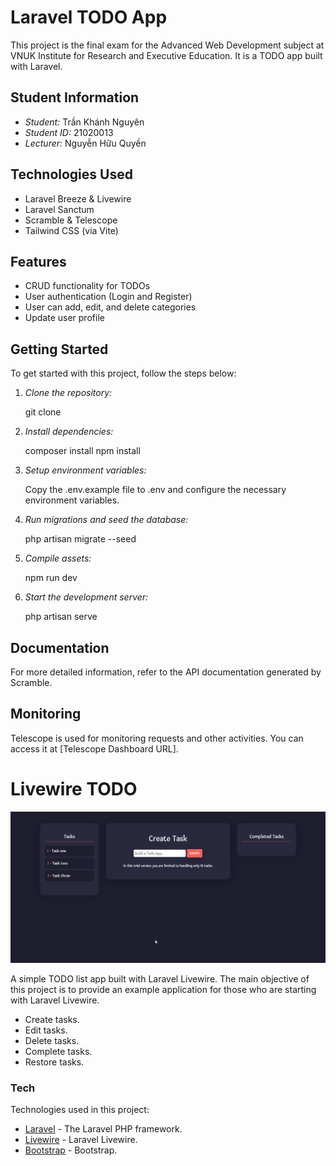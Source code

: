 # Laravel TODO App

This project is the final exam for the Advanced Web Development subject at VNUK Institute for Research and Executive Education. It is a TODO app built with Laravel.

## Student Information

- *Student:* Trần Khánh Nguyên
- *Student ID:* 21020013
- *Lecturer:* Nguyễn Hữu Quyền

## Technologies Used

- Laravel Breeze & Livewire
- Laravel Sanctum
- Scramble & Telescope
- Tailwind CSS (via Vite)

## Features

- CRUD functionality for TODOs
- User authentication (Login and Register)
- User can add, edit, and delete categories
- Update user profile

## Getting Started

To get started with this project, follow the steps below:

1. *Clone the repository:*

    
    git clone <repository-url>
    

2. *Install dependencies:*

    
    composer install
    npm install
    

3. *Setup environment variables:*

    Copy the .env.example file to .env and configure the necessary environment variables.

4. *Run migrations and seed the database:*

    
    php artisan migrate --seed
    

5. *Compile assets:*

    
    npm run dev
    

6. *Start the development server:*

    
    php artisan serve
    



## Documentation

For more detailed information, refer to the API documentation generated by Scramble.

## Monitoring

Telescope is used for monitoring requests and other activities. You can access it at [Telescope Dashboard URL].








# Livewire TODO

![Demo](https://raw.githubusercontent.com/flads/livewire-todo/master/public/demo-livewire-todo.gif)

A simple TODO list app built with Laravel Livewire. The main objective of this project is to provide an example application for those who are starting with Laravel Livewire.

  - Create tasks.
  - Edit tasks.
  - Delete tasks.
  - Complete tasks.
  - Restore tasks.

### Tech

Technologies used in this project:

* [Laravel](https://github.com/laravel/laravel) - The Laravel PHP framework.
* [Livewire](https://github.com/livewire/livewire) - Laravel Livewire.
* [Bootstrap](https://github.com/twbs/bootstrap) - Bootstrap.
